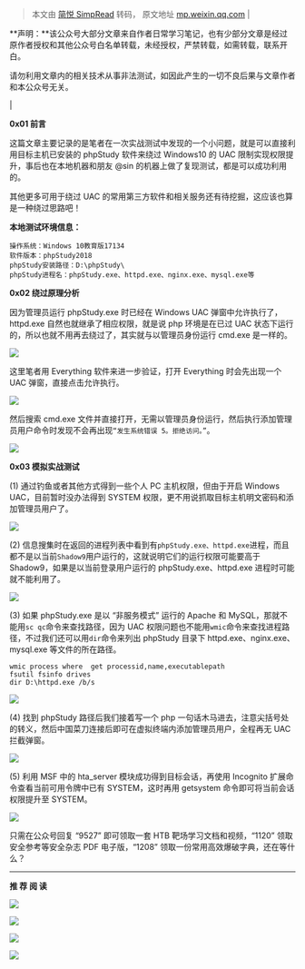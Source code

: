 > 本文由 [简悦 SimpRead](http://ksria.com/simpread/) 转码， 原文地址 [mp.weixin.qq.com](https://mp.weixin.qq.com/s/Lc7SgrIkv32bnpIrWhJLgA)
| 

**声明：**该公众号大部分文章来自作者日常学习笔记，也有少部分文章是经过原作者授权和其他公众号白名单转载，未经授权，严禁转载，如需转载，联系开白。

请勿利用文章内的相关技术从事非法测试，如因此产生的一切不良后果与文章作者和本公众号无关。

 |

**0x01 前言**

这篇文章主要记录的是笔者在一次实战测试中发现的一个小问题，就是可以直接利用目标主机已安装的 phpStudy 软件来绕过 Windows10 的 UAC 限制实现权限提升，事后也在本地机器和朋友 @sin 的机器上做了复现测试，都是可以成功利用的。

其他更多可用于绕过 UAC 的常用第三方软件和相关服务还有待挖掘，这应该也算是一种绕过思路吧！

**本地测试环境信息：**

```
操作系统：Windows 10教育版17134
软件版本：phpStudy2018
phpStudy安装路径：D:\phpStudy\
phpStudy进程名：phpStudy.exe、httpd.exe、nginx.exe、mysql.exe等
```

**0x02 绕过原理分析**

因为管理员运行 phpStudy.exe 时已经在 Windows UAC 弹窗中允许执行了，httpd.exe 自然也就继承了相应权限，就是说 php 环境是在已过 UAC 状态下运行的，所以也就不用再去绕过了，其实就与以管理员身份运行 cmd.exe 是一样的。

![](https://mmbiz.qpic.cn/mmbiz_png/XOPdGZ2MYOf8eyzKWPF5pVok5vsp74xoNobmrLI7ickPobZictfVzziasu4k8JwDGPhMDicMu56lNO1qWgwU3CbBZA/640?wx_fmt=png)

这里笔者用 Everything 软件来进一步验证，打开 Everything 时会先出现一个 UAC 弹窗，直接点击允许执行。

![](https://mmbiz.qpic.cn/mmbiz_png/XOPdGZ2MYOf8eyzKWPF5pVok5vsp74xo78rakKScCF1R86g8jJdI8ibza6xF0CG0qE1PTXibBibExVibwFs7uVu80w/640?wx_fmt=png)

然后搜索 cmd.exe 文件并直接打开，无需以管理员身份运行，然后执行添加管理员用户命令时发现不会再出现`“发生系统错误 5。拒绝访问。”`。

![](https://mmbiz.qpic.cn/mmbiz_png/XOPdGZ2MYOf8eyzKWPF5pVok5vsp74xo4B0tH0ryIUtZicsYibeRDmV9vfYfhNIrkqPUr3zW3ic8FEcVrXy00PzfA/640?wx_fmt=png)

**0x03 模拟实战测试**

(1) 通过钓鱼或者其他方式得到一些个人 PC 主机权限，但由于开启 Windows UAC，目前暂时没办法得到 SYSTEM 权限，更不用说抓取目标主机明文密码和添加管理员用户了。

![](https://mmbiz.qpic.cn/mmbiz_png/XOPdGZ2MYOf8eyzKWPF5pVok5vsp74xorYedvkulklqNEntQ3VICDWlm3z1rzAhAJqUxtSHUj6uoBicWic9YBYSA/640?wx_fmt=png)

(2) 信息搜集时在返回的进程列表中看到有`phpStudy.exe、httpd.exe`进程，而且都不是以当前`Shadow9`用户运行的，这就说明它们的运行权限可能要高于 Shadow9，如果是以当前登录用户运行的 phpStudy.exe、httpd.exe 进程时可能就不能利用了。

![](https://mmbiz.qpic.cn/mmbiz_png/XOPdGZ2MYOf8eyzKWPF5pVok5vsp74xoUxtODx2HicPjcOICpp4rF5uDWAdfmJvlVoBYcjY03mUxcXSdGIyniccg/640?wx_fmt=png)

(3) 如果 phpStudy.exe 是以 “非服务模式” 运行的 Apache 和 MySQL，那就不能用`sc qc`命令来查找路径，因为 UAC 权限问题也不能用`wmic`命令来查找进程路径，不过我们还可以用`dir`命令来列出 phpStudy 目录下 httpd.exe、nginx.exe、mysql.exe 等文件的所在路径。

```
wmic process where  get processid,name,executablepath
fsutil fsinfo drives
dir D:\httpd.exe /b/s
```

![](https://mmbiz.qpic.cn/mmbiz_png/XOPdGZ2MYOf8eyzKWPF5pVok5vsp74xotHFAgy41AArF5fmoz8uB1cudzdNetNmics0ew30lqCLwjwwUP12SzfQ/640?wx_fmt=png)

(4) 找到 phpStudy 路径后我们接着写一个 php 一句话木马进去，注意尖括号处的转义，然后中国菜刀连接后即可在虚拟终端内添加管理员用户，全程再无 UAC 拦截弹窗。

![](https://mmbiz.qpic.cn/mmbiz_png/XOPdGZ2MYOf8eyzKWPF5pVok5vsp74xoGqRsLhRIborCNpMdaKUvo4so1GI4jQBQXjKz4k7dNlnz7hJp17ia77g/640?wx_fmt=png)

(5) 利用 MSF 中的 hta_server 模块成功得到目标会话，再使用 Incognito 扩展命令查看当前可用令牌中已有 SYSTEM，这时再用 getsystem 命令即可将当前会话权限提升至 SYSTEM。

![](https://mmbiz.qpic.cn/mmbiz_png/XOPdGZ2MYOf8eyzKWPF5pVok5vsp74xovklUGhdSvNXLiaszPw99g5pYh4ib3rcf4tnpic3eU1ts5iaTicC4bGDqBibA/640?wx_fmt=png)

只需在公众号回复 “9527” 即可领取一套 HTB 靶场学习文档和视频，“1120” 领取安全参考等安全杂志 PDF 电子版，“1208” 领取一份常用高效爆破字典，还在等什么？

* * *

**推 荐 阅 读**

  

  

  

[![](https://mmbiz.qpic.cn/mmbiz_png/XOPdGZ2MYOf8eyzKWPF5pVok5vsp74xong5AN4sVjsv6p71ice1qcHHQZJIZ09xK3lQgJquhqTLfoa9qcQ7cVYw/640?wx_fmt=png)](http://mp.weixin.qq.com/s?__biz=Mzg4NTUwMzM1Ng==&mid=2247486401&idx=1&sn=1104aa3e7f2974e647d924dfde83e6af&chksm=cfa6afd2f8d126c47d81afd02f112daea41bce45305636e3bba9a67fbdcf6dbd0e88ff786254&scene=21#wechat_redirect)

[![](https://mmbiz.qpic.cn/mmbiz_png/XOPdGZ2MYOf8eyzKWPF5pVok5vsp74xolhlyLt6UPab7jQddW6ywSs7ibSeMAiae8TXWjHyej0rmzO5iaZCYicSgxg/640?wx_fmt=png)](http://mp.weixin.qq.com/s?__biz=Mzg4NTUwMzM1Ng==&mid=2247486327&idx=1&sn=71fc57dc96c7e3b1806993ad0a12794a&chksm=cfa6af64f8d1267259efd56edab4ad3cd43331ec53d3e029311bae1da987b2319a3cb9c0970e&scene=21#wechat_redirect)

[![](https://mmbiz.qpic.cn/mmbiz_png/XOPdGZ2MYOfUDrsHTbibHAhlaWGRoY4yMzOsSHefUAVibW0icEMD8jum4JprzicX3QbT6icvA6vDcyicDlBI4BTKQauA/640?wx_fmt=png)](http://mp.weixin.qq.com/s?__biz=Mzg4NTUwMzM1Ng==&mid=2247484585&idx=1&sn=28a90949e019f9059cf9b48f4d888b2d&chksm=cfa6a0baf8d129ac29061ecee4f459fa8a13d35e68e4d799d5667b1f87dcc76f5bf1604fe5c5&scene=21#wechat_redirect)

![](https://mmbiz.qpic.cn/mmbiz_png/XOPdGZ2MYOfSyD5Wo2fTiaYRzt5iaWg1GJk2Cx54PBIoc0Ia3z1yIfeyfUV61mn3skB5bGP3QHicHudVjMEGhqH4A/640?wx_fmt=png)